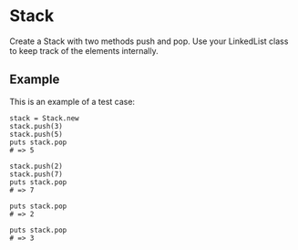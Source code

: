 # Stack

Create a Stack with two methods push and pop. Use your LinkedList class to keep track of the elements internally.

## Example

This is an example of a test case:

    stack = Stack.new
    stack.push(3)
    stack.push(5)
    puts stack.pop
    # => 5

    stack.push(2)
    stack.push(7)
    puts stack.pop
    # => 7

    puts stack.pop
    # => 2

    puts stack.pop
    # => 3